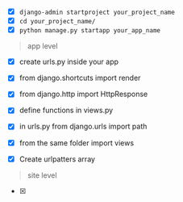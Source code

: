 -   [x] `django-admin startproject your_project_name`
-   [x] `cd your_project_name/`
-   [x] `python manage.py startapp your_app_name`

> app level

-   [x] create urls.py inside your app
-   [x] from django.shortcuts import render
-   [x] from django.http import HttpResponse
-   [x] define functions in views.py

-   [x] in urls.py from django.urls import path
-   [x] from the same folder import views
-   [x] Create urlpatters array

> site level

-   [x]
